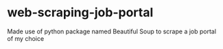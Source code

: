 # web-scraping-job-portal
Made use of python package named Beautiful Soup to scrape a job portal of my choice
